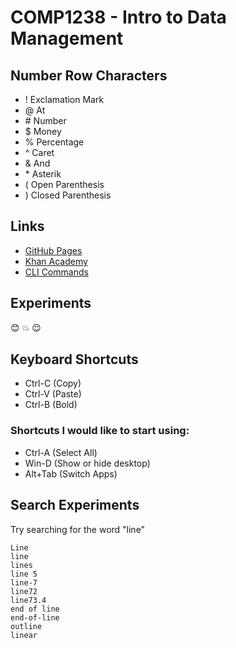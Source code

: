 # COMP1238 - Intro to Data Management
## Number Row Characters
* ! Exclamation Mark
* @ At
* \# Number
* $ Money
* % Percentage
* ^ Caret
* & And
* \* Asterik
* ( Open Parenthesis
* ) Closed Parenthesis
## Links
* [GitHub Pages](https://pages.github.com/)
* [Khan Academy](https://www.khanacademy.org/)
* [CLI Commands](ABissessar11/COMP1238/cli.md)
## Experiments
:blush: :boom: :relieved:
## Keyboard Shortcuts
- Ctrl-C (Copy)
- Ctrl-V (Paste)
- Ctrl-B (Bold)
### Shortcuts I would like to start using:
- Ctrl-A (Select All)
- Win-D (Show or hide desktop)
- Alt+Tab (Switch Apps)
## Search Experiments
Try searching for the word "line"

```
Line
line
lines
line 5
line-7
line72
line73.4
end of line
end-of-line
outline
linear
```